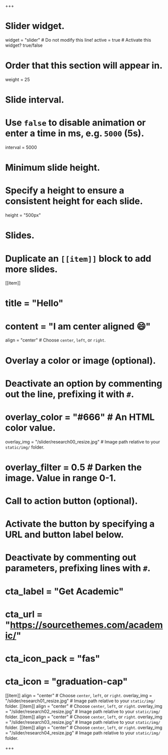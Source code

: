 +++
# Slider widget.
widget = "slider"  # Do not modify this line!
active = true  # Activate this widget? true/false

# Order that this section will appear in.
weight = 25

# Slide interval.
# Use `false` to disable animation or enter a time in ms, e.g. `5000` (5s).
interval = 5000

# Minimum slide height.
# Specify a height to ensure a consistent height for each slide.
height = "500px"

# Slides.
# Duplicate an `[[item]]` block to add more slides.
[[item]]
#  title = "Hello"
#  content = "I am center aligned :smile:"
  align = "center"  # Choose `center`, `left`, or `right`.

  # Overlay a color or image (optional).
  #   Deactivate an option by commenting out the line, prefixing it with `#`.
  # overlay_color = "#666"  # An HTML color value.
  overlay_img = "/slider/research00_resize.jpg"  # Image path relative to your `static/img/` folder.
  # overlay_filter = 0.5  # Darken the image. Value in range 0-1.

  # Call to action button (optional).
  #   Activate the button by specifying a URL and button label below.
  #   Deactivate by commenting out parameters, prefixing lines with `#`.
  # cta_label = "Get Academic"
  # cta_url = "https://sourcethemes.com/academic/"
  # cta_icon_pack = "fas"
  # cta_icon = "graduation-cap"

[[item]]
  align = "center"  # Choose `center`, `left`, or `right`.
  overlay_img = "/slider/research01_resize.jpg"  # Image path relative to your `static/img/` folder.
[[item]]
  align = "center"  # Choose `center`, `left`, or `right`.
  overlay_img = "/slider/research02_resize.jpg"  # Image path relative to your `static/img/` folder.
[[item]]
  align = "center"  # Choose `center`, `left`, or `right`.
  overlay_img = "/slider/research03_resize.jpg"  # Image path relative to your `static/img/` folder.
[[item]]
  align = "center"  # Choose `center`, `left`, or `right`.
  overlay_img = "/slider/research04_resize.jpg"  # Image path relative to your `static/img/` folder.


+++
